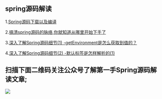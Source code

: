 ## spring源码解读
1.[Spring源码下载以及编译](https://mp.weixin.qq.com/s?__biz=MzU3NDQ0ODEzNQ==&mid=2247483886&idx=1&sn=61248b861599a299bab50ae3366d9d5d&chksm=fd337686ca44ff909e495a6b60ae2249ff60e02c07957a217cfecaa44a1cca5004732294d73b#rd)  

2.[搞清spring源码的脉络,你就知道从哪里开始下手了](https://mp.weixin.qq.com/s?__biz=MzU3NDQ0ODEzNQ==&mid=2247484689&idx=1&sn=8208681efe0a9321fa95ceade092e41e&chksm=fd337279ca44fb6f2839cd895b719701e7036b3cb35177d0c7e48c15fe5e3659e903b9109023#rd)  

3.[深入了解Spring源码细节(1) -getEnvironment是怎么获取到值的？](https://mp.weixin.qq.com/s?__biz=MzU3NDQ0ODEzNQ==&mid=2247484711&idx=1&sn=a295c0306115e57854e0a1801ad5d551&chksm=fd33724fca44fb592639f0b2250381df52b2c5db092093283a99690106a2c08e8321f3f84b24#rd) 

4.[深入了解Spring源码细节(2) -默认标签是怎样解析的(1)](https://mp.weixin.qq.com/s?__biz=MzU3NDQ0ODEzNQ==&mid=2247484738&idx=1&sn=afdec7f773d4bac8fe661c3a9f385bcb&chksm=fd33722aca44fb3cbd78142b94fbdbdbe80c5f575d262b0eba47e14bfa24c910233c6a8f91be#rd)

## 扫描下面二维码关注公众号了解第一手Spring源码解读文章;  

![](扫码_搜索联合传播样式-标准色版.png)


